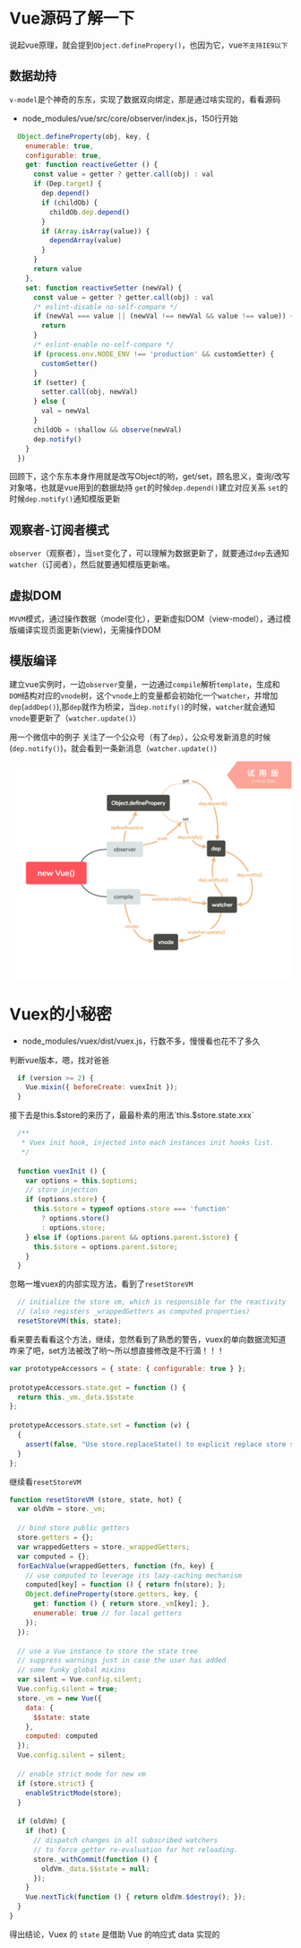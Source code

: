 # Vue源码了解一下

说起vue原理，就会提到`Object.definePropery()`，也因为它，vue`不支持IE9以下`

## 数据劫持

`v-model`是个神奇的东东，实现了数据双向绑定，那是通过啥实现的，看看源码

- node_modules/vue/src/core/observer/index.js，150行开始

```js
  Object.defineProperty(obj, key, {
    enumerable: true,
    configurable: true,
    get: function reactiveGetter () {
      const value = getter ? getter.call(obj) : val
      if (Dep.target) {
        dep.depend()
        if (childOb) {
          childOb.dep.depend()
        }
        if (Array.isArray(value)) {
          dependArray(value)
        }
      }
      return value
    },
    set: function reactiveSetter (newVal) {
      const value = getter ? getter.call(obj) : val
      /* eslint-disable no-self-compare */
      if (newVal === value || (newVal !== newVal && value !== value)) {
        return
      }
      /* eslint-enable no-self-compare */
      if (process.env.NODE_ENV !== 'production' && customSetter) {
        customSetter()
      }
      if (setter) {
        setter.call(obj, newVal)
      } else {
        val = newVal
      }
      childOb = !shallow && observe(newVal)
      dep.notify()
    }
  })
```

回顾下，这个东东本身作用就是改写Object的哟，get/set，顾名思义，查询/改写对象咯，也就是vue用到的数据劫持
`get`的时候`dep.depend()`建立对应关系
`set`的时候`dep.notify()`通知模版更新

## 观察者-订阅者模式

`observer`（观察者），当`set`变化了，可以理解为数据更新了，就要通过`dep`去通知`watcher`（订阅者），然后就要通知模版更新咯。


## 虚拟DOM

`MVVM`模式，通过操作数据（model变化），更新虚拟DOM（view-model），通过模版编译实现页面更新(view)，无需操作DOM

## 模版编译

建立vue实例时，一边`observer`变量，一边通过`compile`解析`template`，生成和`DOM`结构对应的`vnode`树，这个`vnode`上的变量都会初始化一个`watcher`，并增加`dep`(`addDep()`),那`dep`就作为桥梁，当`dep.notify()`的时候，`watcher`就会通知`vnode`要更新了（`watcher.update()`）

用一个微信中的例子
关注了一个公众号（有了`dep`），公众号发新消息的时候(`dep.notify()`)，就会看到一条新消息（`watcher.update()`）

![示意图](./new_Vue.png)

# Vuex的小秘密

- node_modules/vuex/dist/vuex.js，行数不多，慢慢看也花不了多久

判断vue版本，嗯，找对爸爸

```js
  if (version >= 2) {
    Vue.mixin({ beforeCreate: vuexInit });
  }
```

接下去是this.$store的来历了，最最朴素的用法`this.$store.state.xxx`

```js
  /**
   * Vuex init hook, injected into each instances init hooks list.
   */

  function vuexInit () {
    var options = this.$options;
    // store injection
    if (options.store) {
      this.$store = typeof options.store === 'function'
        ? options.store()
        : options.store;
    } else if (options.parent && options.parent.$store) {
      this.$store = options.parent.$store;
    }
  }
```

忽略一堆vuex的内部实现方法，看到了`resetStoreVM`

```js
  // initialize the store vm, which is responsible for the reactivity
  // (also registers _wrappedGetters as computed properties)
  resetStoreVM(this, state);
```
看来要去看看这个方法，继续，忽然看到了熟悉的警告，vuex的单向数据流知道咋来了吧，set方法被改了哟～所以想直接修改是不行滴！！！

```js
var prototypeAccessors = { state: { configurable: true } };

prototypeAccessors.state.get = function () {
  return this._vm._data.$$state
};

prototypeAccessors.state.set = function (v) {
  {
    assert(false, "Use store.replaceState() to explicit replace store state.");
  }
};
```

继续看`resetStoreVM`

```js
function resetStoreVM (store, state, hot) {
  var oldVm = store._vm;

  // bind store public getters
  store.getters = {};
  var wrappedGetters = store._wrappedGetters;
  var computed = {};
  forEachValue(wrappedGetters, function (fn, key) {
    // use computed to leverage its lazy-caching mechanism
    computed[key] = function () { return fn(store); };
    Object.defineProperty(store.getters, key, {
      get: function () { return store._vm[key]; },
      enumerable: true // for local getters
    });
  });

  // use a Vue instance to store the state tree
  // suppress warnings just in case the user has added
  // some funky global mixins
  var silent = Vue.config.silent;
  Vue.config.silent = true;
  store._vm = new Vue({
    data: {
      $$state: state
    },
    computed: computed
  });
  Vue.config.silent = silent;

  // enable strict mode for new vm
  if (store.strict) {
    enableStrictMode(store);
  }

  if (oldVm) {
    if (hot) {
      // dispatch changes in all subscribed watchers
      // to force getter re-evaluation for hot reloading.
      store._withCommit(function () {
        oldVm._data.$$state = null;
      });
    }
    Vue.nextTick(function () { return oldVm.$destroy(); });
  }
}
```

得出结论，Vuex 的 `state` 是借助 Vue 的响应式 data 实现的